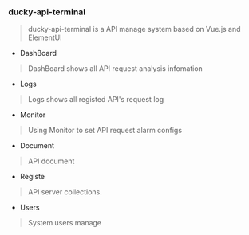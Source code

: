 ### ducky-api-terminal
> ducky-api-terminal is a API manage system based on Vue.js and ElementUI

- DashBoard
> DashBoard shows all API request analysis infomation

- Logs
> Logs shows all registed API's request log

- Monitor 
> Using Monitor to set API request alarm configs

- Document
> API document

- Registe
> API server collections.

- Users
> System users manage
